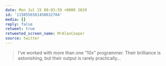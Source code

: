 ```yaml
---
date: Mon Jul 15 00:03:59 +0000 2019
id: '1150556581458632704'
media: []
reply: false
retweet: true
retweeted_screen_name: MrAlanCooper
source: twitter
---
```


>  I’ve worked with more than one “10x” programmer. Their brilliance is astonishing, but their output is rarely practically…